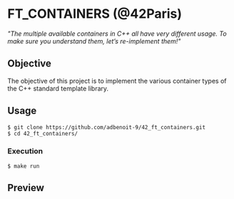# FT_CONTAINERS (@42Paris)
*"The multiple available containers in C++ all have very different usage. To make sure you understand them, let’s re-implement them!"*

## Objective

The objective of this project is to implement the various container types of the C++ standard template library.

## Usage
```
$ git clone https://github.com/adbenoit-9/42_ft_containers.git
$ cd 42_ft_containers/
```
### Execution
```
$ make run
```

## Preview
